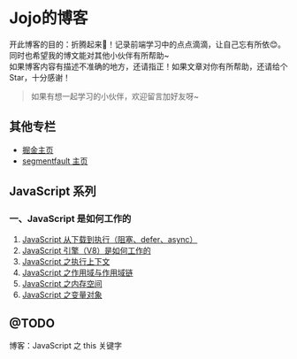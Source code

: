 # Jojo的博客
开此博客的目的：折腾起来:muscle:！记录前端学习中的点点滴滴，让自己忘有所依:blush:。<br>
同时也希望我的博文能对其他小伙伴有所帮助~<br>
如果博客内容有描述不准确的地方，还请指正！如果文章对你有所帮助，还请给个 Star，十分感谢！

> 如果有想一起学习的小伙伴，欢迎留言加好友呀~
## 其他专栏
- [掘金主页](https://juejin.im/user/5e17fc506fb9a02fff07946d)
- [segmentfault 主页](https://segmentfault.com/u/ieun)
## JavaScript 系列
### 一、JavaScript 是如何工作的
1. [JavaScript 从下载到执行（阻塞、defer、async）](https://github.com/jeuino/Blog/issues/5)
2. [JavaScript 引擎（V8）是如何工作的](https://github.com/jeuino/Blog/issues/6)
3. [JavaScript 之执行上下文](https://github.com/jeuino/Blog/issues/7)
4. [JavaScript 之作用域与作用域链](https://github.com/jeuino/Blog/issues/8)
5. [JavaScript 之内存空间](https://github.com/jeuino/Blog/issues/9)
6. [JavaScript 之变量对象](https://github.com/jeuino/Blog/issues/10)

## @TODO
博客：JavaScript 之 this 关键字
